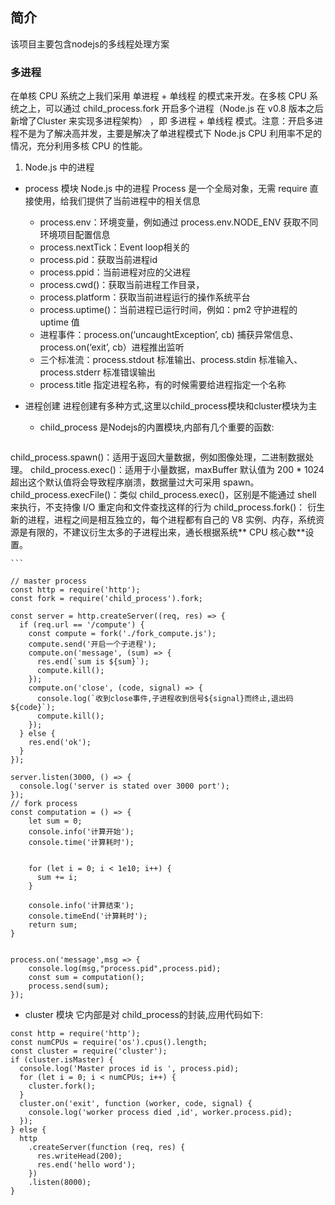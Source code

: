 ## 简介

该项目主要包含nodejs的多线程处理方案

### 多进程
在单核 CPU 系统之上我们采用 单进程 + 单线程 的模式来开发。在多核 CPU 系统之上，可以通过 child_process.fork 开启多个进程（Node.js 在 v0.8 版本之后新增了Cluster 来实现多进程架构） ，即 多进程 + 单线程 模式。注意：开启多进程不是为了解决高并发，主要是解决了单进程模式下 Node.js CPU 利用率不足的情况，充分利用多核 CPU 的性能。

1. Node.js 中的进程

 - process 模块
    Node.js 中的进程 Process 是一个全局对象，无需 require 直接使用，给我们提供了当前进程中的相关信息

    + process.env：环境变量，例如通过 process.env.NODE_ENV 获取不同环境项目配置信息
    + process.nextTick：Event loop相关的
    + process.pid：获取当前进程id
    + process.ppid：当前进程对应的父进程
    + process.cwd()：获取当前进程工作目录，
    + process.platform：获取当前进程运行的操作系统平台
    + process.uptime()：当前进程已运行时间，例如：pm2 守护进程的 uptime 值
    + 进程事件：process.on(‘uncaughtException’, cb) 捕获异常信息、process.on(‘exit’, cb）进程推出监听
    + 三个标准流：process.stdout 标准输出、process.stdin 标准输入、process.stderr 标准错误输出
    + process.title 指定进程名称，有的时候需要给进程指定一个名称
- 进程创建
    进程创建有多种方式,这里以child_process模块和cluster模块为主
    + child_process 是Nodejs的内置模块,内部有几个重要的函数:
    ```
child_process.spawn()：适用于返回大量数据，例如图像处理，二进制数据处理。
child_process.exec()：适用于小量数据，maxBuffer 默认值为 200 * 1024 超出这个默认值将会导致程序崩溃，数据量过大可采用 spawn。
child_process.execFile()：类似 child_process.exec()，区别是不能通过 shell 来执行，不支持像 I/O 重定向和文件查找这样的行为
child_process.fork()： 衍生新的进程，进程之间是相互独立的，每个进程都有自己的 V8 实例、内存，系统资源是有限的，不建议衍生太多的子进程出来，通长根据系统** CPU 核心数**设置。

    ```
```
// master process
const http = require('http');
const fork = require('child_process').fork;

const server = http.createServer((req, res) => {
  if (req.url == '/compute') {
    const compute = fork('./fork_compute.js');
    compute.send('开启一个子进程');
    compute.on('message', (sum) => {
      res.end(`sum is ${sum}`);
      compute.kill();
    });
    compute.on('close', (code, signal) => {
      console.log(`收到close事件,子进程收到信号${signal}而终止,退出码 ${code}`);
      compute.kill();
    });
  } else {
    res.end('ok');
  }
});

server.listen(3000, () => {
  console.log('server is stated over 3000 port');
});
// fork process 
const computation = () => {
    let sum = 0;
    console.info('计算开始');
    console.time('计算耗时');

 
    for (let i = 0; i < 1e10; i++) {
      sum += i;
    }
 
    console.info('计算结束');
    console.timeEnd('计算耗时');
    return sum;
}


process.on('message',msg => {
    console.log(msg,"process.pid",process.pid);
    const sum = computation();
    process.send(sum);
});
```


- cluster 模块
它内部是对 child_process的封装,应用代码如下:

```
const http = require('http');
const numCPUs = require('os').cpus().length;
const cluster = require('cluster');
if (cluster.isMaster) {
  console.log('Master proces id is ', process.pid);
  for (let i = 0; i < numCPUs; i++) {
    cluster.fork();
  }
  cluster.on('exit', function (worker, code, signal) {
    console.log('worker process died ,id', worker.process.pid);
  });
} else {
  http
    .createServer(function (req, res) {
      res.writeHead(200);
      res.end('hello word');
    })
    .listen(8000);
}


```